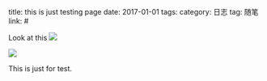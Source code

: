 title: this is just testing page
date: 2017-01-01 
tags: 
    category: 日志
    tag: 随笔
    link: #



Look at this
![]({{aimg.test.test}})

<!--More-->

![]({{aimg.test.test}})

This is just for test.
